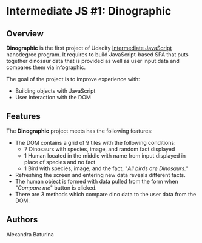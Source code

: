# Intermediate JS #1: Dinographic
## Overview
**Dinographic** is the first project of Udacity [Intermediate JavaScript](https://www.udacity.com/course/intermediate-javascript-nanodegree--nd032) nanodegree program. It requires to build JavaScript-based SPA that puts together dinosaur data that is provided as well as user input data and compares them via infographic.

The goal of the project is to improve experience with:
* Building objects with JavaScript 
* User interaction with the DOM
## Features
The **Dinographic** project meets has the following features:
* The DOM contains a grid of 9 tiles with the following conditions:
  * 7 Dinosaurs with species, image, and random fact displayed
  * 1 Human located in the middle with name from input displayed in place of species and no fact
  * 1 Bird with species, image, and the fact, "*All birds are Dinosaurs.*"
* Refreshing the screen and entering new data reveals different facts.
* The human object is formed with data pulled from the form when "*Compare me*" button is clicked.
* There are 3 methods which compare dino data to the user data from the DOM.
## Authors
Alexandra Baturina
